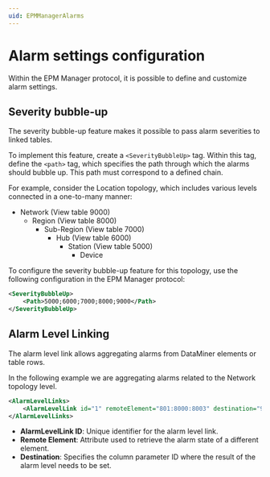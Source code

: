 ```yaml
---
uid: EPMManagerAlarms
---
```


# Alarm settings configuration

Within the EPM Manager protocol, it is possible to define and customize alarm settings.

## Severity bubble-up

The severity bubble-up feature makes it possible to pass alarm severities to linked tables.

To implement this feature, create a `<SeverityBubbleUp>` tag. Within this tag, define the `<path>` tag, which specifies the path through which the alarms should bubble up. This path must correspond to a defined chain.

For example, consider the Location topology, which includes various levels connected in a one-to-many manner:

- Network (View table 9000)
  - Region (View table 8000)
    - Sub-Region (View table 7000)
      - Hub (View table 6000)
        - Station (View table 5000)
          - Device

To configure the severity bubble-up feature for this topology, use the following configuration in the EPM Manager protocol:

```xml
<SeverityBubbleUp>
    <Path>5000;6000;7000;8000;9000</Path>
</SeverityBubbleUp>
```

## Alarm Level Linking

The alarm level link allows aggregating alarms from DataMiner elements or table rows.

In the following example we are aggregating alarms related to the Network topology level.

```xml
<AlarmLevelLinks>
    <AlarmLevelLink id="1" remoteElement="801:8000:8003" destination="9001:DISPLAY_NOLINK:9001" />
</AlarmLevelLinks>
```

- **AlarmLevelLink ID**: Unique identifier for the alarm level link.
- **Remote Element**: Attribute used to retrieve the alarm state of a different element.
- **Destination**: Specifies the column parameter ID where the result of the alarm level needs to be set.
